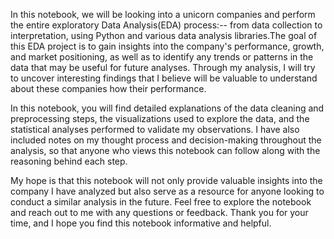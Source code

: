  In this notebook, we will be looking into a unicorn companies and perform the entire exploratory Data Analysis(EDA) process:-- from data collection to interpretation, using Python and various data analysis libraries.The goal of this EDA project is to gain insights into the company's performance, growth, and market positioning, as well as to identify any trends or patterns in the data that may be useful for future analyses. Through my analysis, I will try to uncover interesting findings that I believe will be valuable to understand about these companies how their performance.

In this notebook, you will find detailed explanations of the data cleaning and preprocessing steps, the visualizations used to explore the data, and the statistical analyses performed to validate my observations. I have also included notes on my thought process and decision-making throughout the analysis, so that anyone who views this notebook can follow along with the reasoning behind each step.

My hope is that this notebook will not only provide valuable insights into the company I have analyzed but also serve as a resource for anyone looking to conduct a similar analysis in the future. Feel free to explore the notebook and reach out to me with any questions or feedback. Thank you for your time, and I hope you find this notebook informative and helpful.
